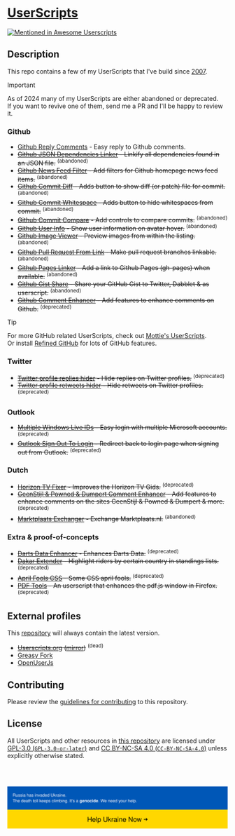 # [UserScripts](https://github.com/jerone/UserScripts)

[![Mentioned in Awesome Userscripts](https://awesome.re/mentioned-badge.svg)](https://github.com/brunocvcunha/awesome-userscripts#readme)

## Description

This repo contains a few of my UserScripts that I've build since [2007](http://userscripts-mirror.org/users/jerone).

> [!IMPORTANT]
> As of 2024 many of my UserScripts are either abandoned or deprecated.<br/>
> If you want to revive one of them, send me a PR and I'll be happy to review it.

### Github

-   [Github Reply Comments](https://github.com/jerone/UserScripts/tree/master/Github_Reply_Comments#readme) - Easy reply to Github comments.
-   ~~[Github JSON Dependencies Linker](https://github.com/jerone/UserScripts/tree/master/Github_JSON_Dependencies_Linker#readme) - Linkify all dependencies found in an JSON file.~~ <sup>(abandoned)</sup>
-   ~~[Github News Feed Filter](https://github.com/jerone/UserScripts/tree/master/Github_News_Feed_Filter#readme) - Add filters for Github homepage news feed items.~~ <sup>(abandoned)</sup>
-   ~~[Github Commit Diff](https://github.com/jerone/UserScripts/tree/master/Github_Commit_Diff#readme) - Adds button to show diff (or patch) file for commit.~~ <sup>(abandoned)</sup>
-   ~~[Github Commit Whitespace](https://github.com/jerone/UserScripts/tree/master/Github_Commit_Whitespace#readme) - Adds button to hide whitespaces from commit.~~ <sup>(abandoned)</sup>
-   ~~[Github Commit Compare](https://github.com/jerone/UserScripts/tree/master/GitHub_Commit_Compare#readme) - Add controls to compare commits.~~ <sup>(abandoned)</sup>
-   ~~[Github User Info](https://github.com/jerone/UserScripts/tree/master/Github_User_Info#readme) - Show user information on avatar hover.~~ <sup>(abandoned)</sup>
-   ~~[Github Image Viewer](https://github.com/jerone/UserScripts/tree/master/Github_Image_Viewer#readme) - Preview images from within the listing.~~ <sup>(abandoned)</sup>
-   ~~[Github Pull Request From Link](https://github.com/jerone/UserScripts/tree/master/Github_Pull_Request_From#readme) - Make pull request branches linkable.~~ <sup>(abandoned)</sup>
-   ~~[Github Pages Linker](https://github.com/jerone/UserScripts/tree/master/Github_Pages_Linker#readme) - Add a link to Github Pages (gh-pages) when available.~~ <sup>(abandoned)</sup>
-   ~~[Github Gist Share](https://github.com/jerone/UserScripts/tree/master/Github_Gist_Share#readme) - Share your GitHub Gist to Twitter, Dabblet & as userscript.~~ <sup>(abandoned)</sup>
-   ~~[Github Comment Enhancer](https://github.com/jerone/UserScripts/tree/master/Github_Comment_Enhancer#readme) - Add features to enhance comments on Github.~~ <sup>(deprecated)</sup>

> [!TIP]
> For more GitHub related UserScripts, check out [Mottie's UserScripts](https://github.com/Mottie/GitHub-userscripts#readme).<br/>
> Or install [Refined GitHub](https://github.com/refined-github/refined-github/#-refined-github) for lots of GitHub features.

### Twitter

-   ~~[Twitter profile replies hider](https://github.com/jerone/UserScripts/tree/master/Twitter_profile_replies_hider#readme) - Hide replies on Twitter profiles.~~ <sup>(deprecated)</sup>
-   ~~[Twitter profile retweets hider](https://github.com/jerone/UserScripts/tree/master/Twitter_profile_retweets_hider#readme) - Hide retweets on Twitter profiles.~~ <sup>(deprecated)</sup>

### Outlook

-   ~~[Multiple Windows Live IDs](https://github.com/jerone/UserScripts/tree/master/Multiple_Windows_Live_IDs#readme) - Easy login with multiple Microsoft accounts.~~ <sup>(deprecated)</sup>
-   ~~[Outlook Sign Out To Login](https://github.com/jerone/UserScripts/tree/master/Outlook_Sign_Out_To_Login#readme) - Redirect back to login page when signing out from Outlook.~~ <sup>(deprecated)</sup>

### Dutch

-   ~~[Horizon TV Fixer](https://github.com/jerone/UserScripts/tree/master/Horizon_TV_Fixer#readme) - Improves the Horizon TV Gids.~~ <sup>(deprecated)</sup>
-   ~~[GeenStijl & Powned & Dumpert Comment Enhancer](https://github.com/jerone/UserScripts/tree/master/GeenStijl_Powned_Dumpert_Comment_Enhancer#readme) - Add features to enhance comments on the sites GeenStijl & Powned & Dumpert & more.~~ <sup>(deprecated)</sup>
-   ~~[Marktplaats Exchanger](https://github.com/jerone/UserScripts/tree/master/Marktplaats_Exchanger#readme) - Exchange Marktplaats.nl.~~ <sup>(abandoned)</sup>

### Extra & proof-of-concepts

-   ~~[Darts Data Enhancer](https://github.com/jerone/UserScripts/tree/master/Darts_Data_Enhancer#readme) - Enhances Darts Data.~~ <sup>(deprecated)</sup>
-   ~~[Dakar Extender](https://github.com/jerone/UserScripts/tree/master/Dakar_Extender#readme) - Highlight riders by certain country in standings lists.~~ <sup>(deprecated)</sup>
-   ~~[April Fools CSS](https://github.com/jerone/UserScripts/tree/master/April_Fools_CSS#readme) - Some CSS april fools.~~ <sup>(deprecated)</sup>
-   ~~[PDF Tools](https://github.com/jerone/UserScripts/tree/master/PDF_Tools#readme) - An userscript that enhances the pdf.js window in Firefox.~~ <sup>(deprecated)</sup>

## External profiles

This [repository](https://github.com/jerone/UserScripts) will always contain the latest version.

-   ~~[Userscripts.org](http://userscripts.org/users/jerone) ([mirror](http://userscripts-mirror.org/users/jerone))~~ <sup>(dead)</sup>
-   [Greasy Fork](https://greasyfork.org/users/15)
-   [OpenUserJs](https://openuserjs.org/users/jerone)

## Contributing

Please review the [guidelines for contributing](https://github.com/jerone/UserScripts/blob/master/CONTRIBUTING.md) to this repository.

## License

All UserScripts and other resources in [this repository](https://github.com/jerone/UserScripts) are licensed under [GPL-3.0 (`GPL-3.0-or-later`)](https://github.com/jerone/UserScripts/blob/master/LICENSE.txt) and [CC BY-NC-SA 4.0 (`CC-BY-NC-SA-4.0`)](https://creativecommons.org/licenses/by-nc-sa/4.0/legalcode) unless explicitly otherwise stated.

<br/>
<br/>

[![Stand With Ukraine](https://raw.githubusercontent.com/vshymanskyy/StandWithUkraine/main/banner2-direct.svg)](https://stand-with-ukraine.pp.ua)
